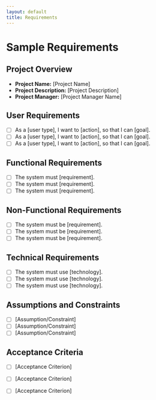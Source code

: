 ```yaml
---
layout: default
title: Requirements
---
```


# Sample Requirements

## Project Overview

- **Project Name:** [Project Name]
- **Project Description:** [Project Description]
- **Project Manager:** [Project Manager Name]

## User Requirements

- [ ] As a [user type], I want to [action], so that I can [goal].
- [ ] As a [user type], I want to [action], so that I can [goal].
- [ ] As a [user type], I want to [action], so that I can [goal].

## Functional Requirements

- [ ] The system must [requirement].
- [ ] The system must [requirement].
- [ ] The system must [requirement].

## Non-Functional Requirements

- [ ] The system must be [requirement].
- [ ] The system must be [requirement].
- [ ] The system must be [requirement].

## Technical Requirements

- [ ] The system must use [technology].
- [ ] The system must use [technology].
- [ ] The system must use [technology].

## Assumptions and Constraints

- [ ] [Assumption/Constraint]
- [ ] [Assumption/Constraint]
- [ ] [Assumption/Constraint]

## Acceptance Criteria

- [ ] [Acceptance Criterion]
- [ ] [Acceptance Criterion]
- [ ] [Acceptance Criterion]

